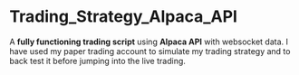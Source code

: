 # Trading_Strategy_Alpaca_API
A **fully functioning trading script** using **Alpaca API** with websocket data. I have used my paper trading account to simulate my trading strategy and to back test it before jumping into the live trading. 
